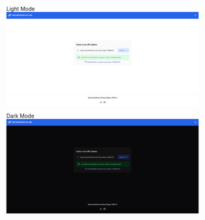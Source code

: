 Light Mode
![App Light Mode](/public/images/app-light-mode.png "App Light Mode")

Dark Mode
![App Dark Mode](/public/images/app-dark-mode.png "App Light Mode")
